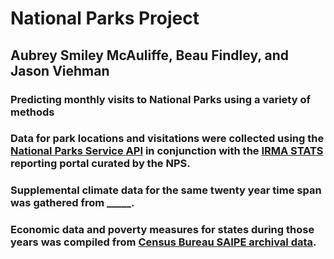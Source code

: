 # National Parks Project

## Aubrey Smiley McAuliffe, Beau Findley, and Jason Viehman

### Predicting monthly visits to National Parks using a variety of methods



### Data for park locations and visitations were collected using the [National Parks Service API](https://www.nps.gov/subjects/developer/api-documentation.htm) in conjunction with the [IRMA STATS](https://irma.nps.gov/STATS/) reporting portal curated by the NPS. 

### Supplemental climate data for the same twenty year time span was gathered from _____.


### Economic data and poverty measures for states during those years was compiled from [Census Bureau SAIPE archival data](https://www.census.gov/programs-surveys/saipe/data/datasets.All.html).
